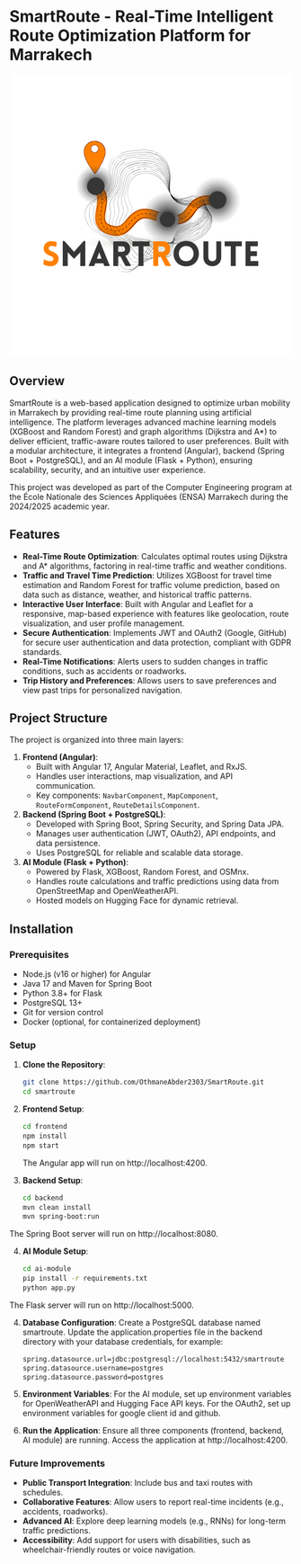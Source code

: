 # SmartRoute - Real-Time Intelligent Route Optimization Platform for Marrakech

<p align="center">
  <a href="https://SmartRoute.com" target="_blank" rel="noreferrer">
    <img src="apps/opt-frontend/public/assets/logo_backg.png" alt="SmartRoute Logo" >
  </a>
</p>


## Overview
SmartRoute is a web-based application designed to optimize urban mobility in Marrakech by providing real-time route planning using artificial intelligence. The platform leverages advanced machine learning models (XGBoost and Random Forest) and graph algorithms (Dijkstra and A*) to deliver efficient, traffic-aware routes tailored to user preferences. Built with a modular architecture, it integrates a frontend (Angular), backend (Spring Boot + PostgreSQL), and an AI module (Flask + Python), ensuring scalability, security, and an intuitive user experience.

This project was developed as part of the Computer Engineering program at the École Nationale des Sciences Appliquées (ENSA) Marrakech during the 2024/2025 academic year.

## Features
- **Real-Time Route Optimization**: Calculates optimal routes using Dijkstra and A* algorithms, factoring in real-time traffic and weather conditions.
- **Traffic and Travel Time Prediction**: Utilizes XGBoost for travel time estimation and Random Forest for traffic volume prediction, based on data such as distance, weather, and historical traffic patterns.
- **Interactive User Interface**: Built with Angular and Leaflet for a responsive, map-based experience with features like geolocation, route visualization, and user profile management.
- **Secure Authentication**: Implements JWT and OAuth2 (Google, GitHub) for secure user authentication and data protection, compliant with GDPR standards.
- **Real-Time Notifications**: Alerts users to sudden changes in traffic conditions, such as accidents or roadworks.
- **Trip History and Preferences**: Allows users to save preferences and view past trips for personalized navigation.

## Project Structure
The project is organized into three main layers:
1. **Frontend (Angular)**:
   - Built with Angular 17, Angular Material, Leaflet, and RxJS.
   - Handles user interactions, map visualization, and API communication.
   - Key components: `NavbarComponent`, `MapComponent`, `RouteFormComponent`, `RouteDetailsComponent`.
2. **Backend (Spring Boot + PostgreSQL)**:
   - Developed with Spring Boot, Spring Security, and Spring Data JPA.
   - Manages user authentication (JWT, OAuth2), API endpoints, and data persistence.
   - Uses PostgreSQL for reliable and scalable data storage.
3. **AI Module (Flask + Python)**:
   - Powered by Flask, XGBoost, Random Forest, and OSMnx.
   - Handles route calculations and traffic predictions using data from OpenStreetMap and OpenWeatherAPI.
   - Hosted models on Hugging Face for dynamic retrieval.

## Installation
### Prerequisites
- Node.js (v16 or higher) for Angular
- Java 17 and Maven for Spring Boot
- Python 3.8+ for Flask
- PostgreSQL 13+
- Git for version control
- Docker (optional, for containerized deployment)

### Setup
1. **Clone the Repository**:
   ```bash
   git clone https://github.com/OthmaneAbder2303/SmartRoute.git
   cd smartroute

2. **Frontend Setup**:
   ```bash
   cd frontend
   npm install
   npm start
   ```
   The Angular app will run on http://localhost:4200.


3. **Backend Setup**:
   ```bash
   cd backend
   mvn clean install
   mvn spring-boot:run
   ```
  The Spring Boot server will run on http://localhost:8080.


4. **AI Module Setup**:
   ```bash
   cd ai-module
   pip install -r requirements.txt
   python app.py
   ```
  The Flask server will run on http://localhost:5000.


4. **Database Configuration**:
  Create a PostgreSQL database named smartroute.
  Update the application.properties file in the backend directory with your database credentials, for example:
   ```properties
   spring.datasource.url=jdbc:postgresql://localhost:5432/smartroute
   spring.datasource.username=postgres
   spring.datasource.password=postgres
   ```

5. **Environment Variables**:
  For the AI module, set up environment variables for OpenWeatherAPI and Hugging Face API keys.
  For the OAuth2, set up environment variables for google client id and github.


6. **Run the Application**:
  Ensure all three components (frontend, backend, AI module) are running.
  Access the application at http://localhost:4200.


### Future Improvements
- **Public Transport Integration**: Include bus and taxi routes with schedules.
- **Collaborative Features**: Allow users to report real-time incidents (e.g., accidents, roadworks).
- **Advanced AI**: Explore deep learning models (e.g., RNNs) for long-term traffic predictions.
- **Accessibility**: Add support for users with disabilities, such as wheelchair-friendly routes or voice navigation.
